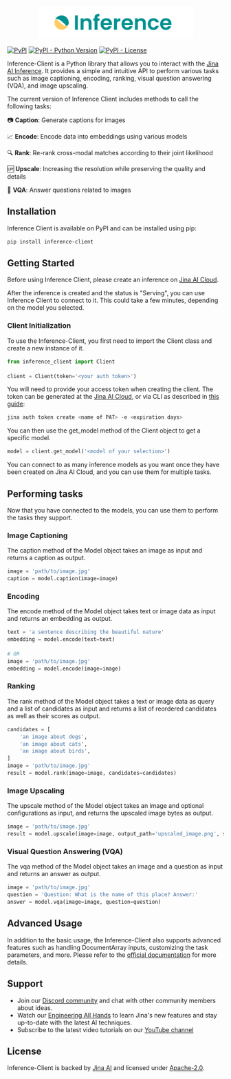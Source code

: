 <p align="center">
<br>
<a href="https://cloud.jina.ai/user/inference"><img src="https://github.com/jina-ai/inference-client/blob/main/.github/README-img/inference_client.svg?raw=true" alt="" width="360px"></a>
<br>
</p>

[![PyPI](https://img.shields.io/pypi/v/inference-client)](https://pypi.org/project/inference-client/)
[![PyPI - Python Version](https://img.shields.io/pypi/pyversions/inference-client)](https://pypi.org/project/inference-client/)
[![PyPI - License](https://img.shields.io/pypi/l/inference-client)](https://pypi.org/project/inference-client/)

Inference-Client is a Python library that allows you to interact with the [Jina AI Inference](https://cloud.jina.ai/user/inference). 
It provides a simple and intuitive API to perform various tasks such as image captioning, encoding, ranking, visual 
question answering (VQA), and image upscaling.

The current version of Inference Client includes methods to call the following tasks:

📷 **Caption**: Generate captions for images 

📈 **Encode**: Encode data into embeddings using various models 

🔍 **Rank**: Re-rank cross-modal matches according to their joint likelihood

🆙 **Upscale**: Increasing the resolution while preserving the quality and details

🤔 **VQA**: Answer questions related to images 


## Installation

Inference Client is available on PyPI and can be installed using pip:

```bash
pip install inference-client
```

## Getting Started

Before using Inference Client, please create an inference on [Jina AI Cloud](https://cloud.jina.ai/user/inference).

After the inference is created and the status is "Serving", you can use Inference Client to connect to it.
This could take a few minutes, depending on the model you selected.

### Client Initialization

To use the Inference-Client, you first need to import the Client class and create a new instance of it. 

```python
from inference_client import Client

client = Client(token='<your auth token>')
```

You will need to provide your access token when creating the client. The token can be generated at the [Jina AI Cloud](https://cloud.jina.ai/settings/tokens), or via CLI as described in [this guide](https://docs.jina.ai/jina-ai-cloud/login/#create-a-new-pat):
```bash
jina auth token create <name of PAT> -e <expiration days>
```

You can then use the get_model method of the Client object to get a specific model.

```python
model = client.get_model('<model of your selection>')
```
You can connect to as many inference models as you want once they have been created on Jina AI Cloud, and you can use them for multiple tasks.

## Performing tasks

Now that you have connected to the models, you can use them to perform the tasks they support.

### Image Captioning

The caption method of the Model object takes an image as input and returns a caption as output.

```python
image = 'path/to/image.jpg'
caption = model.caption(image=image)
```

### Encoding

The encode method of the Model object takes text or image data as input and returns an embedding as output.

```python
text = 'a sentence describing the beautiful nature'
embedding = model.encode(text=text)

# OR
image = 'path/to/image.jpg'
embedding = model.encode(image=image)
```

### Ranking

The rank method of the Model object takes a text or image data as query and a list of candidates as input and returns a list of reordered candidates as well as their scores as output.

```python
candidates = [
    'an image about dogs',
    'an image about cats',
    'an image about birds',
]
image = 'path/to/image.jpg'
result = model.rank(image=image, candidates=candidates)
```

### Image Upscaling

The upscale method of the Model object takes an image and optional configurations as input, and returns the upscaled image bytes as output.

```python
image = 'path/to/image.jpg'
result = model.upscale(image=image, output_path='upscaled_image.png', scale='800:600')
```

### Visual Question Answering (VQA)

The vqa method of the Model object takes an image and a question as input and returns an answer as output.

```python
image = 'path/to/image.jpg'
question = 'Question: What is the name of this place? Answer:'
answer = model.vqa(image=image, question=question)
```

## Advanced Usage

In addition to the basic usage, the Inference-Client also supports advanced features such as handling DocumentArray inputs, customizing the task parameters, and more. 
Please refer to the [official documentation](https://jina.readme.io/docs/inference) for more details.


## Support

- Join our [Discord community](https://discord.jina.ai) and chat with other community members about ideas.
- Watch our [Engineering All Hands](https://youtube.com/playlist?list=PL3UBBWOUVhFYRUa_gpYYKBqEAkO4sxmne) to learn Jina's new features and stay up-to-date with the latest AI techniques.
- Subscribe to the latest video tutorials on our [YouTube channel](https://youtube.com/c/jina-ai)

## License

Inference-Client is backed by [Jina AI](https://jina.ai) and licensed under [Apache-2.0](./LICENSE). 